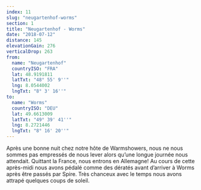 ```yaml
---
index: 11
slug: "neugartenhof-worms"
section: 1
title: "Neugartenhof - Worms"
date: "2018-07-12"
distance: 145
elevationGain: 276
verticalDrop: 263
from:
  name: "Neugartenhof"
  countryISO: "FRA"
  lat: 48.9191811
  latTxt: "48° 55' 9''"
  lng: 8.0544002
  lngTxt: "8° 3' 16''"
to:
  name: "Worms"
  countryISO: "DEU"
  lat: 49.6613009
  latTxt: "49° 39' 41''"
  lng: 8.2721446
  lngTxt: "8° 16' 20''"
---
```


Après une bonne nuit chez notre hôte de Warmshowers, nous ne nous sommes pas empressés de nous lever alors qu’une longue journée nous attendait. Quittant la France, nous entrons en Allemagne! Au cours de cette après-midi nous avons pédalé comme des dératés avant d’arriver à Worms après être passés par Spire. Très chanceux avec le temps nous avons attrapé quelques coups de soleil.

